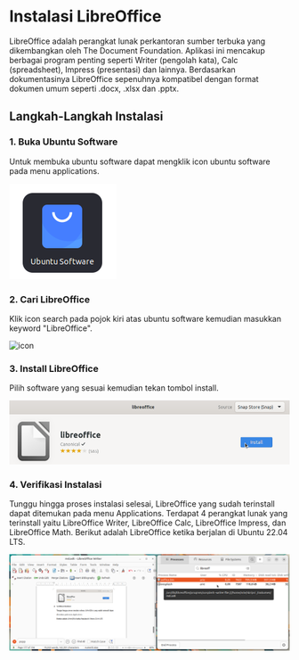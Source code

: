 # Instalasi LibreOffice
LibreOffice adalah perangkat lunak perkantoran sumber terbuka yang dikembangkan oleh The Document Foundation. Aplikasi ini mencakup berbagai program penting seperti Writer (pengolah kata), Calc (spreadsheet), Impress (presentasi) dan lainnya. Berdasarkan dokumentasinya LibreOffice sepenuhnya kompatibel dengan format dokumen umum seperti .docx, .xlsx dan .pptx.
## Langkah-Langkah Instalasi
### 1. Buka Ubuntu Software
Untuk membuka ubuntu software dapat mengklik icon ubuntu software pada menu applications.

![icon](img/icon_ubuntu_software_small.png)

### 2. Cari LibreOffice
Klik icon search pada pojok kiri atas ubuntu software kemudian masukkan keyword "LibreOffice".

![icon](img/LibreOffice_search.png)


### 3. Install LibreOffice
Pilih software yang sesuai kemudian tekan tombol install.

![icon](img/LibreOffice_install.png)


### 4. Verifikasi Instalasi
Tunggu hingga proses instalasi selesai, LibreOffice yang sudah terinstall dapat ditemukan pada menu Applications. Terdapat 4 perangkat lunak yang terinstall yaitu LibreOffice Writer, LibreOffice Calc, LibreOffice Impress, dan LibreOffice Math.
Berikut adalah LibreOffice ketika berjalan di Ubuntu 22.04 LTS.

![icon](img/LibreOffice_run.png)
